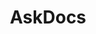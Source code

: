 ---
title: AskDocs
crosslinks:
- u_imguralbumbot
- youtubefactsbot
- optometry
- medical
- popping
- SkincareAddiction
- youtubot
- noburp
- MassdropBot
- Dentistry
- WTF
- Dermatology
- xkcd
- TMJ
- Herpes
- mentalhealth
- bestof
- ImagesOfUSA
- autourbanbot
- john_yukis_bots
---